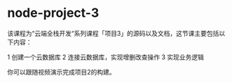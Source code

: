 # node-project-3

该课程为“云端全栈开发“系列课程「项目3」的源码以及文档，这节课主要包括以下内容：

1 创建一个云数据库
2 连接云数据库，实现增删改查操作
3 实现业务逻辑

你可以跟随视频演示完成项目2的构建。
